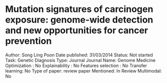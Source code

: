 # Mutation signatures of carcinogen exposure: genome-wide detection and new opportunities for cancer prevention

Author: Song Ling Poon 
Date published: 31/03/2014
Status: Not started
Task: Genetic Diagnosis
Type: Journal
Journal Name: Genome Medicine 
Optimization : No
Explainability : No
Features selection : No
Transfer learning: No
Type of paper: review paper
Mentioned: In Review
Multimodal: No